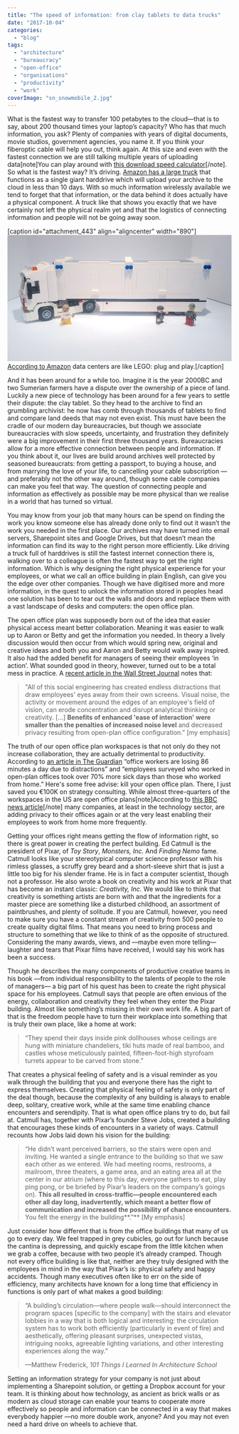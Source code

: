 ```yaml
---
title: "The speed of information: from clay tablets to data trucks"
date: "2017-10-04"
categories: 
  - "blog"
tags: 
  - "architecture"
  - "bureaucracy"
  - "open-office"
  - "organisations"
  - "productivity"
  - "work"
coverImage: "sn_snowmobile_2.jpg"
---
```


What is the fastest way to transfer 100 petabytes to the cloud—that is to say, about 200 thousand times your laptop’s capacity? Who has that much information, you ask? Plenty of companies with years of digital documents, movie studios, government agencies, you name it. If you think your fiberoptic cable will help you out, think again. At this size and even with the fastest connection we are still talking multiple years of uploading data\[note\]You can play around with [this download speed calculator](http://www.t1shopper.com/tools/calculate/downloadcalculator.php)\[/note\]. So what is the fastest way? It’s driving. [Amazon has a large truck](https://www.wired.com/2016/12/amazons-snowmobile-actually-truck-hauling-huge-hard-drive/) that functions as a single giant harddrive which will upload your archive to the cloud in less than 10 days. With so much information wirelessly available we tend to forget that that information, or the data behind it does actually have a physical component. A truck like that shows you exactly that we have certainly not left the physical realm yet and that the logistics of connecting information and people will not be going away soon.

\[caption id="attachment\_443" align="aligncenter" width="890"\]![LEGO version of the AWS Snowmobile](images/sn_snowmobile_2.jpg) [According to Amazon](https://aws.amazon.com/blogs/aws/aws-snowmobile-move-exabytes-of-data-to-the-cloud-in-weeks/) data centers are like LEGO: plug and play.\[/caption\]

And it has been around for a while too. Imagine it is the year 2000BC and two Sumerian farmers have a dispute over the ownership of a piece of land. Luckily a new piece of technology has been around for a few years to settle their dispute: the clay tablet. So they head to the archive to find an grumbling archivist: he now has comb through thousands of tablets to find and compare land deeds that may not even exist. This must have been the cradle of our modern day bureaucracies, but though we associate bureaucracies with slow speeds, uncertainty, and frustration they definitely were a big improvement in their first three thousand years. Bureaucracies allow for a more effective connection between people and information. If you think about it, our lives are build around archives well protected by seasoned bureaucrats: from getting a passport, to buying a house, and from marrying the love of your life, to cancelling your cable subscription —and preferably not the other way around, though some cable companies can make you feel that way. The question of connecting people and information as effectively as possible may be more physical than we realise in a world that has turned so virtual.

You may know from your job that many hours can be spend on finding the work you know someone else has already done only to find out it wasn’t the work you needed in the first place. Our archives may have turned into email servers, Sharepoint sites and Google Drives, but that doesn’t mean the information can find its way to the right person more efficiently. Like driving a truck full of harddrives is still the fastest internet connection there is, walking over to a colleague is often the fastest way to get the right information. Which is why designing the right physical experience for your employees, or what we call an office building in plain English, can give you the edge over other companies. Though we have digitised more and more information, in the quest to unlock the information stored in peoples head one solution has been to tear out the walls and doors and replace them with a vast landscape of desks and computers: the open office plan.

The open office plan was supposedly born out of the idea that easier physical access meant better collaboration. Meaning it was easier to walk up to Aaron or Betty and get the information you needed. In theory a lively discussion would then occur from which would spring new, original and creative ideas and both you and Aaron and Betty would walk away inspired. It also had the added benefit for managers of seeing their employees ‘in action’. What sounded good in theory, however, turned out to be a total mess in practice. A [recent article in the Wall Street Journal](https://www.wsj.com/articles/why-you-cant-concentrate-at-work-1494342840) notes that:

> "All of this social engineering has created endless distractions that draw employees' eyes away from their own screens. Visual noise, the activity or movement around the edges of an employee's field of vision, can erode concentration and disrupt analytical thinking or creativity. \[…\] **Benefits of enhanced 'ease of interaction' were smaller than the penalties of increased noise level** and decreased privacy resulting from open-plan office configuration.” \[my emphasis\]

The truth of our open office plan workspaces is that not only do they not increase collaboration, they are actually detrimental to productivity. According to [an article in The Guardian](https://www.theguardian.com/money/work-blog/2014/sep/29/open-plan-office-health-productivity) “office workers are losing 86 minutes a day due to distractions” and “employees surveyed who worked in open-plan offices took over 70% more sick days than those who worked from home.” Here's some free advise: kill your open office plan. There, I just saved you €100K on strategy consulting. While almost three-quarters of the workspaces in the US are open office plans\[note\]According to [this BBC news article](http://www.bbc.com/capital/story/20170105-open-offices-are-damaging-our-memories)\[/note\] many companies, at least in the technology sector, are adding privacy to their offices again or at the very least enabling their employees to work from home more frequently.

Getting your offices right means getting the flow of information right, so there is great power in creating the perfect building. Ed Catmull is the president of Pixar, of _Toy Story_, _Monsters, Inc._ And _Finding Nemo_ fame. Catmull looks like your stereotypical computer science professor with his rimless glasses, a scruffy grey beard and a short-sleeve shirt that is just a little too big for his slender frame. He is in fact a computer scientist, though not a professor. He also wrote a book on creativity and his work at Pixar that has become an instant classic: _Creativity, Inc._ We would like to think that creativity is something artists are born with and that the ingredients for a master piece are something like a disturbed childhood, an assortment of paintbrushes, and plenty of solitude. If you are Catmull, however, you need to make sure you have a constant stream of creativity from 500 people to create quality digital films. That means you need to bring process and structure to something that we like to think of as the opposite of structured. Considering the many awards, views, and —maybe even more telling— laughter and tears that Pixar films have received, I would say his work has been a success.

Though he describes the many components of productive creative teams in his book —from individual responsibility to the talents of people to the role of managers— a big part of his quest has been to create the right physical space for his employees. Catmull says that people are often envious of the energy, collaboration and creativity they feel when they enter the Pixar building. Almost like something’s missing in their own work life. A big part of that is the freedom people have to turn their workplace into something that is truly their own place, like a home at work:

> “They spend their days inside pink dollhouses whose ceilings are hung with miniature chandeliers, tiki huts made of real bamboo, and castles whose meticulously painted, fifteen-foot-high styrofoam turrets appear to be carved from stone.”

That creates a physical feeling of safety and is a visual reminder as you walk through the building that you and everyone there has the right to express themselves. Creating that physical feeling of safety is only part of the deal though, because the complexity of any building is always to enable deep, solitary, creative work, while at the same time enabling chance encounters and serendipity. That is what open office plans try to do, but fail at. Catmull has, together with Pixar’s founder Steve Jobs, created a building that encourages these kinds of encounters in a variety of ways. Catmull recounts how Jobs laid down his vision for the building:

> “He didn’t want perceived barriers, so the stairs were open and inviting. He wanted a single entrance to the building so that we saw each other as we entered. We had meeting rooms, restrooms, a mailroom, three theaters, a game area, and an eating area all at the center in our atrium (where to this day, everyone gathers to eat, play ping pong, or be briefed by Pixar’s leaders on the company’s goings on). **This all resulted in cross-traffic—people encountered each other all day long, inadvertently, which meant a better flow of communication and increased the possibility of chance encounters.** You felt the energy in the building**.”** \[My emphasis\]

Just consider how different that is from the office buildings that many of us go to every day. We feel trapped in grey cubicles, go out for lunch because the cantina is depressing, and quickly escape from the little kitchen when we grab a coffee, because with two people it’s already cramped. Though not every office building is like that, neither are they truly designed with the employees in mind in the way that Pixar’s is: physical safety and happy accidents. Though many executives often like to err on the side of efficiency, many architects have known for a long time that efficiency in functions is only part of what makes a good building:

> “A building’s circulation—where people walk—should interconnect the program spaces \[specific to the company\] with the stairs and elevator lobbies in a way that is both logical and interesting: the circulation system has to work both efficiently (particularly in event of fire) and aesthetically, offering pleasant surprises, unexpected vistas, intriguing nooks, agreeable lighting variations, and other interesting experiences along the way.”
> 
> —Matthew Frederick, _101 Things I Learned In Architecture School_

Setting an information strategy for your company is not just about implementing a Sharepoint solution, or getting a Dropbox account for your team. It is thinking about how technology, as ancient as brick walls or as modern as cloud storage can enable your teams to cooperate more effectively so people and information can be connected in a way that makes everybody happier —no more double work, anyone? And you may not even need a hard drive on wheels to achieve that.
